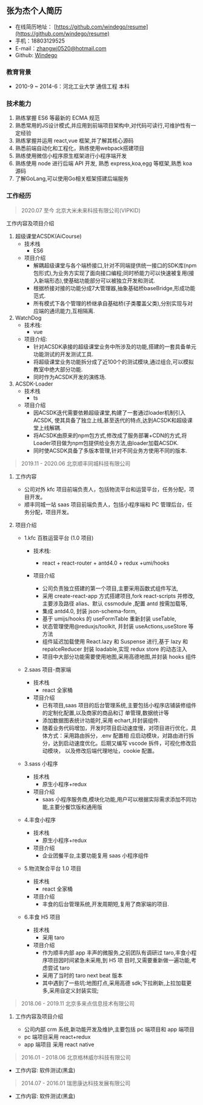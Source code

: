 ## 张为杰个人简历

- 在线简历地址： [https://github.com/windego/resume](https://github.com/windego/resume)
- 手机：18803129525
- E-mail：zhangwj0520@hotmail.com
- Github: [Windego](https://github.com/windego)

### 教育背景

- 2010-9 ~ 2014-6：河北工业大学 通信工程 本科

### 技术能力

1. 熟练掌握 ES6 等最新的 ECMA 规范
2. 熟悉常用的JS设计模式,并应用到前端项目架构中,对代码可读行,可维护性有一定经验
3. 熟练掌握并运用 react,vue 框架,并了解其核心源码
4. 熟悉前端自动化和工程化，熟练使用webpack搭建项目
5. 熟练使用微信小程序原生框架进行小程序端开发
6. 熟练使用 node 进行后端 API 开发, 熟悉 express,koa,egg 等框架,熟悉 koa 源码
7. 了解GoLang,可以使用Go相关框架搭建后端服务

### 工作经历

> 2020.07 至今 北京大米未来科技有限公司(VIPKID)

工作内容及项目介绍

1. 超级课堂ACSDK(AiCourse)
     - 技术栈
       - ES6
     - 项目介绍
       - 解耦超级课堂与各个端桥接口,针对不同端提供统一接口的SDK库(npm包形式),为业务方实现了面向接口编程;同时桥能力可以快速被复用(接入新端形态),使基础功能部分可以被独立开发和测试.
       - 根据桥接对接的功能分成7大管理器,抽象基础桥baseBridge,形成功能范式.
       - 所有模式下各个管理的桥继承自基础桥(子类覆盖父类),分别实现与对应端的通讯能力,互相隔离.
2. WatchDog
      - 技术栈:
        - vue
      - 项目介绍:
        - 针对ACSDK承接的超级课堂业务中所涉及的功能,搭建的一套具备单元功能测试的开发测试工具.
        - 将超级课堂业务功能拆分成了近100个的测试模块,通过组合,可以模拟教室中绝大部分功能.
        - 同时作为ACSDK开发的演练场.
3. ACSDK-Loader
     - 技术栈
       - ts
     - 项目介绍
       - 因ACSDK迭代需要依赖超级课堂,构建了一套通过loader机制引入ACSDK, 使其具备了独立上线,甚至迭代的特点,达到ACSDK和超级课堂上线解耦.
       - 将ACSDK由原来的npm包方式,修改成了服务部署+CDN的方式,将Loader项目做为npm包提供给业务方法,由loader加载ACSDK.
       - 同时使ACSDK具备了多版本管理,针对不同业务方使用不同的版本.

> 2019.11 - 2020.06 北京顺丰同城科技有限公司

1. 工作内容

   - 公司对外 kfc 项目前端负责人，包括物流平台和运营平台，任务分配，项目开发。
   - 顺丰同城一站 saas 项目前端负责人，包括小程序端和 PC 管理后台，任务分配，项目开发。

2. 项目介绍

   - 1.kfc 百胜运营平台 (1.0 项目)
     - 技术栈:
       - react + react-router + antd4.0 + redux +umi/hooks
     - 项目介绍

       - 公司负责独立搭建的第一个项目,主要采用函数式组件写法,
       - 采用 create-react-app 方式搭建项目,fork react-scripts 并修改,主要涉及路径 alias、默认
         cssmodule ,配置 antd 按需加载等,
       - 集成 antd4.0, 封装 json-schema-form,
       - 基于 umijs/hooks 的 useFormTable 重新封装 useTable,
       - 状态管理使用@reduxjs/toolkit, 并封装 useActions,useStore 等方法
       - 组件延迟加载使用 React.lazy 和 Suspense 进行,基于 lazy 和 repalceReducer 封装 loadable,实现
         redux store 的动态注入
       - 项目中大部分功能需要使用地图,采用高德地图,并封装 hooks 组件

   - 2.saas 项目-商家端
     - 技术栈
       - react 全家桶
     - 项目介绍
       - 已有项目,saas 项目的后台管理系统,主要包括小程序店铺装修组件的定制化配置,以及商家的商品和订
         单管理,数据统计等
       - 添加数据图表统计功能时,采用 echart,并封装组件.
       - 随着业务代码增加，开发时项目启动速度慢，对项目进行优化，具体方式：采用路由拆分，.env 配置相
         应启动模块，对路由进行拆分，达到启动速度优化。后期又编写 vscode 拆件，可视化修改启动模块，
         以及修改后端代理地址，cookie 配置。
   - 3.sass 小程序
     - 技术栈
       - 原生小程序+redux
     - 项目介绍
       - saas 小程序服务商,模块化功能,用户可以根据实际需求添加不同功能,主要分餐饮版和通用版
   - 4.丰食小程序
     - 技术栈
       - 原生小程序+redux
     - 项目介绍
       - 企业团餐平台,主要功能复用 saas 小程序组件
   - 5.物流聚合平台 1.0 项目
     - 技术栈
       - react 全家桶
     - 项目介绍
       - 丰食的后台管理系统,开发周期短,复用了商家端的项目.
   - 6.丰食 H5 项目
     - 技术栈
       - 采用 taro
     - 项目介绍
       - 作为顺丰内部 app 丰声的微服务,之前团队有调研过 taro,丰食小程序项目因时间紧急未采用,到 H5 项
         目时,又需要重新做一遍功能,考虑尝试 taro
       - 采用了当时的 taro next beat 版本
       - 其中遇到了一些坑:地图打点,采用高德 sdk;下拉刷新,上拉加载更多,采用自定义封装实现;

> 2018.06 - 2019.11 北京多来点信息技术有限公司

1. 工作内容及项目介绍

   - 公司内部 crm 系统,新功能开发及维护,主要包括 pc 端项目和 app 端项目
   - pc 端项目采用 react+redux
   - app 端项目 采用 react native

> 2016.01 - 2018.06 北京格林威尔科技有限公司

- 工作内容: 软件测试(黑盒)

> 2014.07 - 2016.01 瑞思康达科技发展有限公司

- 工作内容: 软件测试(黑盒)
